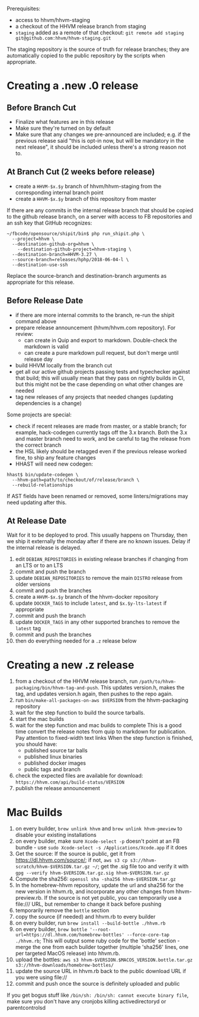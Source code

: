 Prerequisites:
- access to hhvm/hhvm-staging
- a checkout of the HHVM release branch from staging
- `staging` added as a remote of that checkout:
  `git remote add staging git@github.com:hhvm/hhvm-staging.git`

The staging repository is the source of truth for release branches; they are
automatically copied to the public repository by the scripts when appropriate.

Creating a .new .0 release
==========================

Before Branch Cut
-----------------

- Finalize what features are in this release
- Make sure they're turned on by default
- Make sure that any changes we pre-announced are included; e.g. if the previous
  release said "this is opt-in now, but will be mandatory in the next release",
  it should be included unless there's a strong reason not to.

At Branch Cut (2 weeks before release)
--------------------------------------

- create a `HHVM-$x.$y` branch of hhvm/hhvm-staging from the corresponding internal branch point
- create a `HHVM-$x.$y` branch of this repository from master

If there are any commits in the internal release branch that should be copied to
the github release branch, on a server with access to FB repositories and an ssh
key that GitHub recognizes:

```
~/fbcode/opensource/shipit/bin$ php run_shipit.php \
  --project=hhvm \
  --destination-github-org=hhvm \
	--destination-github-project=hhvm-staging \
  --destination-branch=HHVM-3.27 \
  --source-branch=releases/hphp/2018-06-04-l \
  --destination-use-ssh
```

Replace the source-branch and destination-branch arguments as appropriate for
this release.


Before Release Date
-------------------

- if there are more internal commits to the branch, re-run the shipit command
  above
- prepare release announcement (hhvm/hhvm.com repository). For review:
  - can create in Quip and export to markdown. Double-check the markdown is valid
  - can create a pure markdown pull request, but don't merge until release day
- build HHVM locally from the branch cut
- get all our active github projects passing tests and typechecker against that
  build; this will usually mean that they pass on nightly builds in CI, but this
  might not be the case depending on what other changes are needed
- tag new releases of any projects that needed changes (updating dependencies
  is a change)

Some projects are special:
- check if recent releases are made from master, or a stable branch; for example,
  hack-codegen currently tags off the 3.x branch. Both the 3.x and master branch
  need to work, and be careful to tag the release from the correct branch
- the HSL likely should be retagged even if the previous release worked fine, to
  ship any feature changes
- HHAST will need new codegen:

```
hhast$ bin/update-codegen \
  --hhvm-path=path/to/checkout/of/release/branch \
  --rebuild-relationships
```

If AST fields have been renamed or removed, some linters/migrations may need
updating after this.

At Release Date
---------------

Wait for it to be deployed to prod. This usually happens on Thursday, then we
ship it externally the monday after if there are no known issues. Delay if
the internal release is delayed.

1. edit `DEBIAN_REPOSITORIES` in existing release branches if changing from an LTS or to an LTS
1. commit and push the branch
1. update `DEBIAN_REPOSITORIES` to remove the main `DISTRO` release from older versions
1. commit and push the branches
1. create a `HHVM-$x.$y` branch of the hhvm-docker repository
1. update `DOCKER_TAGS` to include `latest`, and `$x.$y-lts-latest` if appropriate
1. commit and push the branch
1. update `DOCKER_TAGS` in any other supported branches to remove the `latest` tag
1. commit and push the branches
1. then do everything needed for a `.z` release below


Creating a new .z release
=========================

1. from a checkout of the HHVM release branch, run
  `/path/to/hhvm-packaging/bin/hhvm-tag-and-push`. This updates version.h, makes the tag, and updates
  version.h again, then pushes to the repo again.
1. run `bin/make-all-packages-on-aws $VERSION` from the hhvm-packaging repository
1. wait for the step function to build the source tarballs.
1. start the mac builds
1. wait for the step function and mac builds to complete
    This is a good time convert the release notes from quip to markdown for publication. Pay attention to fixed-width text links
    When the step function is finished, you should have:
      - published source tar balls
      - published linux binaries
      - published docker images
      - public tags and branch
1. check the expected files are available for download:
   `https://hhvm.com/api/build-status/VERSION`
1. publish the release announcement


Mac Builds
========

1. on every builder, `brew unlink hhvm` and `brew unlink hhvm-pmeview` to disable your existing installations
2. on every builder, make sure `Xcode-select -p` doesn't point at an FB bundle - use `sudo Xcode-select -s /Applications/Xcode.app` if it does
3. Get the source:
  If the source is public, get it from https://dl.hhvm.com/source/; if not, `aws s3 cp s3://hhvm-scratch/hhvm-$VERSION.tar.gz ~/`; get the .sig file too and verify it with `gpg --verify hhvm-$VERSION.tar.gz.sig hhvm-$VERSION.tar.gz`
4. Compute the sha256: `openssl sha -sha256 hhvm-$VERSION.tar.gz`
5. In the homebrew-hhvm repository, update the url and sha256 for the new version in hhvm.rb, and incorporate any other changes from hhvm-preview.rb. If the source is not yet public, you can temporarily use a file:/// URL, but remember to change it back before pushing
6. temporarily remove the `bottle` section
7. copy the source (if needed) and hhvm.rb to every builder
8. on every builder, run `brew install --build-bottle ./hhvm.rb`
9. on every builder, `brew bottle '--root-url=https://dl.hhvm.com/homebrew-bottles' --force-core-tap ./hhvm.rb`; This will output some ruby code for the 'bottle' section - merge the one from each builder together (multiple 'sha256' lines, one per targeted MacOS release) into hhvm.rb.
10. upload the bottles: `aws s3 hhvm-$VERSION.$MACOS_VERSION.bottle.tar.gz s3://hhvm-downloads/homebrew-bottles/`
11. update the source URL in hhvm.rb back to the public download URL if you were using file://
12. commit and push once the source is definitely uploaded and public

If you get bogus stuff like `/bin/sh: /bin/sh: cannot execute binary file`, make sure you don't have any cronjobs killing activedirectoryd or parentcontrolsd

